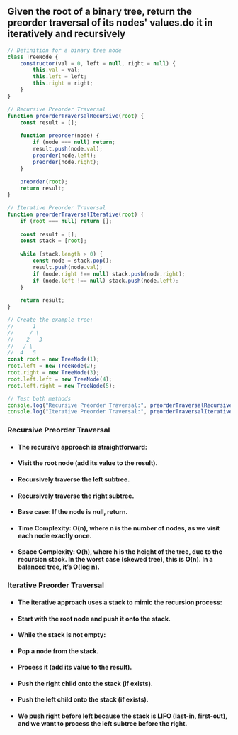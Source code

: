 ## Given the root of a binary tree, return the preorder traversal of its nodes' values.do it in iteratively and recursively

```js
// Definition for a binary tree node
class TreeNode {
    constructor(val = 0, left = null, right = null) {
        this.val = val;
        this.left = left;
        this.right = right;
    }
}

// Recursive Preorder Traversal
function preorderTraversalRecursive(root) {
    const result = [];
    
    function preorder(node) {
        if (node === null) return;
        result.push(node.val);
        preorder(node.left);
        preorder(node.right);
    }
    
    preorder(root);
    return result;
}

// Iterative Preorder Traversal
function preorderTraversalIterative(root) {
    if (root === null) return [];
    
    const result = [];
    const stack = [root];
    
    while (stack.length > 0) {
        const node = stack.pop();
        result.push(node.val);
        if (node.right !== null) stack.push(node.right);
        if (node.left !== null) stack.push(node.left);
    }
    
    return result;
}

// Create the example tree:
//      1
//     / \
//    2   3
//   / \
//  4   5
const root = new TreeNode(1);
root.left = new TreeNode(2);
root.right = new TreeNode(3);
root.left.left = new TreeNode(4);
root.left.right = new TreeNode(5);

// Test both methods
console.log("Recursive Preorder Traversal:", preorderTraversalRecursive(root)); // [1, 2, 4, 5, 3]
console.log("Iterative Preorder Traversal:", preorderTraversalIterative(root)); // [1, 2, 4, 5, 3]

```

### Recursive Preorder Traversal
* #### The recursive approach is straightforward:

* #### Visit the root node (add its value to the result).
* #### Recursively traverse the left subtree.
* #### Recursively traverse the right subtree.
* #### Base case: If the node is null, return.
* #### Time Complexity: O(n), where n is the number of nodes, as we visit each node exactly once.
* #### Space Complexity: O(h), where h is the height of the tree, due to the recursion stack. In the worst case (skewed tree), this is O(n). In a balanced tree, it’s O(log n).


### Iterative Preorder Traversal

* #### The iterative approach uses a stack to mimic the recursion process:

* #### Start with the root node and push it onto the stack.
* #### While the stack is not empty:
* #### Pop a node from the stack.
* #### Process it (add its value to the result).
* #### Push the right child onto the stack (if exists).
* #### Push the left child onto the stack (if exists).
* #### We push right before left because the stack is LIFO (last-in, first-out), and we want to process the left subtree before the right.